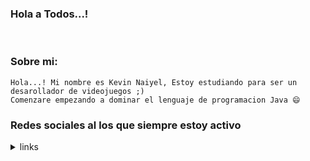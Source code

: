 ### Hola a Todos...!
<!--
**Kevintx28/Kevintx28** is a ✨ _special_ ✨ repository because its `README.md` (this file) appears on your GitHub profile.
Here are some ideas to get you started:

- 🔭 I’m currently working on ...
- 🌱 I’m currently learning ...
- 👯 I’m looking to collaborate on ...
- 🤔 I’m looking for help with ...
- 💬 Ask me about ...
- 📫 How to reach me: ...
- 😄 Pronouns: ...
- ⚡ Fun fact: ...
-->
<br> 

### Sobre mi:
	
	Hola...! Mi nombre es Kevin Naiyel, Estoy estudiando para ser un desarollador de videojuegos ;) 
    Comenzare empezando a dominar el lenguaje de programacion Java 😄

### Redes sociales al los que siempre estoy activo


<details>
<summary>links</summary>
<br>

<div align="center">
    <a href="https://discord.gg/UCvkguu5" target="_blank"><img src="https://shields.io/badge/Grupo de Discord-111111.svg?&style=for-the-badge&logo=discord"></a>
    <a href="https://github.com/Kevintx28" target="_blank"><img src="https://shields.io/badge/GitHub-111111.svg?&style=for-the-badge&logo=github">
    <a href="https://www.facebook.com/kevin.tola.77" target="_blank"><img src="https://shields.io/badge/FaceBook-111111.svg?&style=for-the-badge&logo=facebook"></a>
    <a href="https://www.twitch.tv/kevintx28" target="_blank"><img src="https://shields.io/badge/twitch-111111.svg?&style=for-the-badge&logo=twitch"></a>
    <a href="https://www.twitch.tv/kevintx28" target="_blank"><img src="https://shields.io/badge/twitch-111111.svg?&style=for-the-badge&logo=Spotify"></a>

</div>
  
</details>




